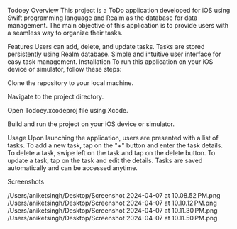 Todoey
Overview
This project is a ToDo application developed for iOS using Swift programming language and Realm as the database for data management. The main objective of this application is to provide users with a seamless way to organize their tasks.

Features
Users can add, delete, and update tasks.
Tasks are stored persistently using Realm database.
Simple and intuitive user interface for easy task management.
Installation
To run this application on your iOS device or simulator, follow these steps:

Clone the repository to your local machine.

Navigate to the project directory.

Open Todoey.xcodeproj file using Xcode.

Build and run the project on your iOS device or simulator.

Usage
Upon launching the application, users are presented with a list of tasks. To add a new task, tap on the "+" button and enter the task details. To delete a task, swipe left on the task and tap on the delete button. To update a task, tap on the task and edit the details. Tasks are saved automatically and can be accessed anytime.

Screenshots

/Users/aniketsingh/Desktop/Screenshot 2024-04-07 at 10.08.52 PM.png
/Users/aniketsingh/Desktop/Screenshot 2024-04-07 at 10.10.12 PM.png
/Users/aniketsingh/Desktop/Screenshot 2024-04-07 at 10.11.30 PM.png
/Users/aniketsingh/Desktop/Screenshot 2024-04-07 at 10.11.50 PM.png
